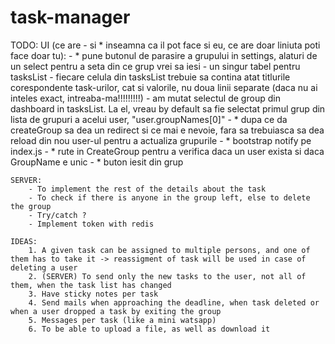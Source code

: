 # task-manager

TODO: 
	UI (ce are - si * inseamna ca il pot face si eu, ce are doar liniuta poti face doar tu):
		- * pune butonul de parasire a grupului in settings, alaturi de un select pentru a seta din ce grup vrei sa iesi
		- un singur tabel pentru tasksList
		- fiecare celula din tasksList trebuie sa contina atat titlurile corespondente task-urilor, cat si valorile, nu doua linii separate (daca nu ai inteles exact, intreaba-ma!!!!!!!!!)
		- am mutat selectul de group din dashboard in tasksList. La el, vreau by default sa fie selectat primul grup din lista de grupuri a acelui user, "user.groupNames[0]"
		- * dupa ce da createGroup sa dea un redirect si ce mai e nevoie, fara sa trebuiasca sa dea reload din nou user-ul pentru a actualiza grupurile
		- * bootstrap notify pe index.js
		- * rute in CreateGroup pentru a verifica daca un user exista si daca GroupName e unic
		- * buton iesit din grup

	SERVER:
		- To implement the rest of the details about the task
		- To check if there is anyone in the group left, else to delete the group
		- Try/catch ?
		- Implement token with redis

	IDEAS:
        1. A given task can be assigned to multiple persons, and one of them has to take it -> reassigment of task will be used in case of deleting a user
		2. (SERVER) To send only the new tasks to the user, not all of them, when the task list has changed
        3. Have sticky notes per task
        4. Send mails when approaching the deadline, when task deleted or when a user dropped a task by exiting the group
		5. Messages per task (like a mini watsapp)
		6. To be able to upload a file, as well as download it
